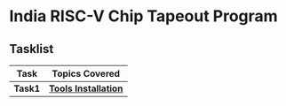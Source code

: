 
# India RISC-V Chip Tapeout Program

## Tasklist

| Task | Topics Covered |
|---|---|
| **Task1** | [**Tools Installation**](Task1/Task1.md) 
